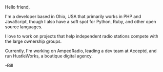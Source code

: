 Hello friend,

I'm a developer based in Ohio, USA that primarily works in PHP and JavaScript, though I also have a soft spot for Python, Ruby, and other open source languages.

I love to work on projects that help independent radio stations compete with the large ownership groups.

Currently, I'm working on AmpedRadio, leading a dev team at Acceptd, and run HustleWorks, a boutique digital agency.

-Bill
